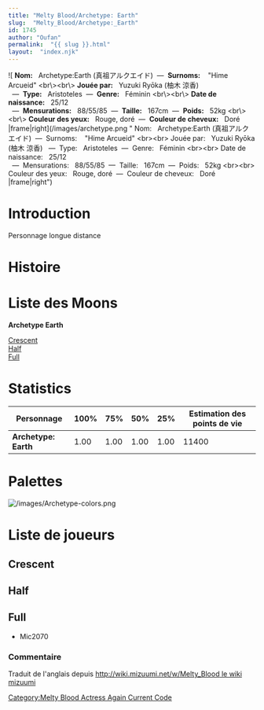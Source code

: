 ```yaml
---
title: "Melty Blood/Archetype: Earth"
slug:  "Melty_Blood/Archetype:_Earth"
id: 1745
author: "Oufan"
permalink:  "{{ slug }}.html"
layout:  "index.njk"
---
```


![ **Nom:**   Archetype:Earth (真祖アルクエイド)  —  **Surnoms:**   
"Hime Arcueid" \<br\\\>\<br\\\> **Jouée par:**   Yuzuki Ryōka (柚木
涼香)   —  **Type:**   Aristoteles  —  **Genre:**   Féminin
\<br\\\>\<br\\\> **Date de naissance:**   25/12
  —  **Mensurations:**   88/55/85  —  **Taille:**   167cm  —  **Poids:**   52kg
\<br\\\>\<br\\\> **Couleur des yeux:**   Rouge, doré  —  **Couleur de
cheveux:**   Doré
\|frame\|right](/images/archetype.png " Nom:   Archetype:Earth (真祖アルクエイド)  —  Surnoms:    "Hime Arcueid" <br\><br\> Jouée par:   Yuzuki Ryōka (柚木 涼香)   —  Type:   Aristoteles  —  Genre:   Féminin <br\><br\> Date de naissance:   25/12   —  Mensurations:   88/55/85  —  Taille:   167cm  —  Poids:   52kg <br\><br\> Couleur des yeux:   Rouge, doré  —  Couleur de cheveux:   Doré |frame|right")

# Introduction

Personnage longue distance

# Histoire

# Liste des Moons

**Archetype Earth**

[Crescent](Melty_Blood/Archetype_Earth/Crescent_Moon "wikilink")  
[Half](Melty_Blood/Archetype_Earth/Half_Moon "wikilink")  
[Full](Melty_Blood/Archetype_Earth/Full_Moon "wikilink")  

# Statistics

| Personnage           | 100% | 75%  | 50%  | 25%  | Estimation des points de vie |
|----------------------|------|------|------|------|------------------------------|
| **Archetype: Earth** | 1.00 | 1.00 | 1.00 | 1.00 | 11400                        |

# Palettes

![](/images/Archetype-colors.png "/images/Archetype-colors.png")

# Liste de joueurs

## Crescent

## Half

## Full

- Mic2070

### Commentaire

Traduit de l'anglais depuis [http://wiki.mizuumi.net/w/Melty_Blood le
wiki
mizuumi](http://wiki.mizuumi.net/w/Melty_Blood_le_wiki_mizuumi "wikilink")

[Category:Melty Blood Actress Again Current
Code](Category:Melty_Blood_Actress_Again_Current_Code "wikilink")
